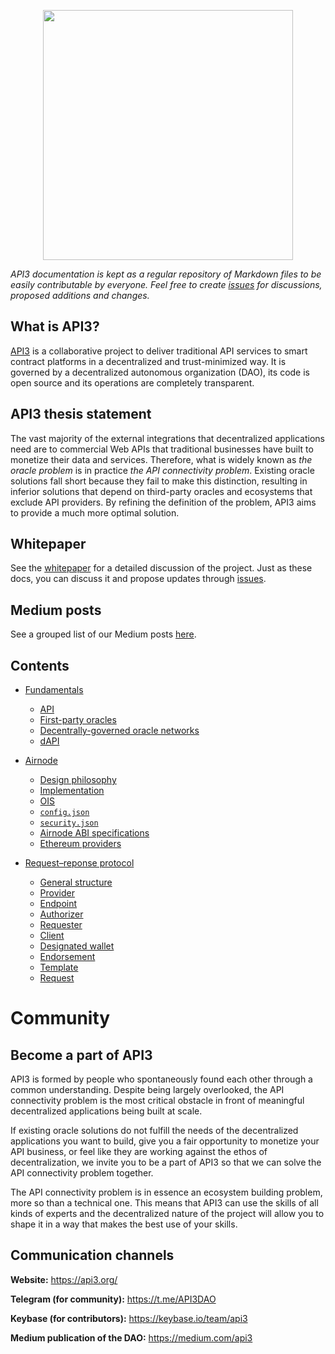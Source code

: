 <p align="center">
  <img src="https://github.com/clc-group/api3-docs/raw/master/figures/api3.png" width="400" />
</p>

*API3 documentation is kept as a regular repository of Markdown files to be easily contributable by everyone.
Feel free to create [issues](https://github.com/api3dao/api3-docs/issues) for discussions, proposed additions and changes.*

## What is API3?

[API3](https://api3.org/) is a collaborative project to deliver traditional API services to smart contract platforms in a decentralized and trust-minimized way.
It is governed by a decentralized autonomous organization (DAO), its code is open source and its operations are completely transparent.

## API3 thesis statement

The vast majority of the external integrations that decentralized applications need are to commercial Web APIs that traditional businesses have built to monetize their data and services.
Therefore, what is widely known as *the oracle problem* is in practice *the API connectivity problem*.
Existing oracle solutions fall short because they fail to make this distinction, resulting in inferior solutions that depend on third-party oracles and ecosystems that exclude API providers.
By refining the definition of the problem, API3 aims to provide a much more optimal solution.

## Whitepaper

See the [whitepaper](https://raw.githubusercontent.com/api3dao/api3-whitepaper/master/api3-whitepaper.pdf) for a detailed discussion of the project.
Just as these docs, you can discuss it and propose updates through [issues](https://github.com/api3dao/api3-whitepaper/issues).

## Medium posts

See a grouped list of our Medium posts [here](/medium.md).

## Contents

- [Fundamentals](/fundamentals)
  - [API](/fundamentals/api.md)
  - [First-party oracles](/fundamentals/first-party-oracles.md)
  - [Decentrally-governed oracle networks](/fundamentals/decentrally-governed-oracle-networks.md)
  - [dAPI](/fundamentals/dapi.md)

- [Airnode](/airnode)
  - [Design philosophy](/airnode/design-philosophy.md)
  - [Implementation](/airnode/implementation.md)
  - [OIS](/airnode/ois.md)
  - [`config.json`](/airnode/config-json.md)
  - [`security.json`](/airnode/security-json.md)
  - [Airnode ABI specifications](/airnode/airnode-abi-specifications.md)
  - [Ethereum providers](/airnode/ethereum-providers.md)

- [Request–reponse protocol](/request-response-protocol)
  - [General structure](/request-response-protocol/general-structure.md)
  - [Provider](/request-response-protocol/provider.md)
  - [Endpoint](/request-response-protocol/endpoint.md)
  - [Authorizer](/request-response-protocol/authorizer.md)
  - [Requester](/request-response-protocol/requester.md)
  - [Client](/request-response-protocol/client.md)
  - [Designated wallet](/request-response-protocol/designated-wallet.md)
  - [Endorsement](/request-response-protocol/endorsement.md)
  - [Template](/request-response-protocol/template.md)
  - [Request](/request-response-protocol/request.md)

# Community

## Become a part of API3

API3 is formed by people who spontaneously found each other through a common understanding.
Despite being largely overlooked, the API connectivity problem is the most critical obstacle in front of meaningful decentralized applications being built at scale.

If existing oracle solutions do not fulfill the needs of the decentralized applications you want to build, give you a fair opportunity to monetize your API business, or feel like they are working against the ethos of decentralization, we invite you to be a part of API3 so that we can solve the API connectivity problem together.

The API connectivity problem is in essence an ecosystem building problem, more so than a technical one.
This means that API3 can use the skills of all kinds of experts and the decentralized nature of the project will allow you to shape it in a way that makes the best use of your skills.

## Communication channels

**Website:** https://api3.org/

**Telegram (for community):** https://t.me/API3DAO

**Keybase (for contributors):** https://keybase.io/team/api3

**Medium publication of the DAO:** https://medium.com/api3
